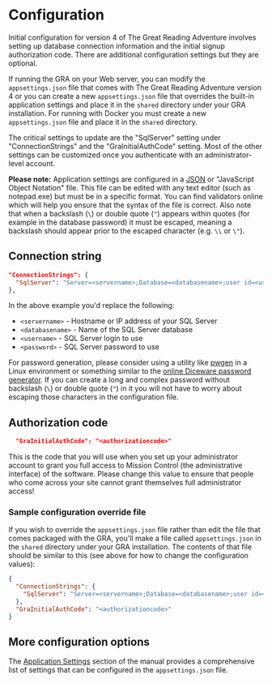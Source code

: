 # Configuration

Initial configuration for version 4 of The Great Reading Adventure involves setting up database connection information and the initial signup authorization code. There are additional configuration settings but they are optional.

If running the GRA on your Web server, you can modify the `appsettings.json` file that comes with The Great Reading Adventure version 4 or you can create a new `appsettings.json` file that overrides the built-in application settings and place it in the `shared` directory under your GRA installation. For running with Docker you must create a new `appsettings.json` file and place it in the `shared` directory.

The critical settings to update are the "SqlServer" setting under "ConnectionStrings" and the "GraInitialAuthCode" setting. Most of the other settings can be customized once you authenticate with an administrator-level account.

**Please note:** Application settings are configured in a [JSON](https://json.org/example.html) or "JavaScript Object Notation" file. This file can be edited with any text editor (such as notepad.exe) but must be in a specific format. You can find validators online which will help you ensure that the syntax of the file is correct. Also note that when a backslash (`\`) or double quote (`"`) appears within quotes (for example in the database password) it must be escaped, meaning a backslash should appear prior to the escaped character (e.g. `\\` or `\"`).

## Connection string

```json
"ConnectionStrings": {
  "SqlServer": "Server=<servername>;Database=<databasename>;user id=<username>;password=<password>;MultipleActiveResultSets=true"
},
```

In the above example you'd replace the following:

- `<servername>` - Hostname or IP address of your SQL Server
- `<databasename>` - Name of the SQL Server database
- `<username>` - SQL Server login to use
- `<password>` - SQL Server password to use

For password generation, please consider using a utility like [pwgen](https://github.com/tytso/pwgen) in a Linux environment or something similar to the [online Diceware password generator](https://www.rempe.us/diceware/#eff). If you can create a long and complex password without backslash (`\`) or double quote (`"`) in it you will not have to worry about escaping those characters in the configuration file.

## Authorization code

```json
  "GraInitialAuthCode": "<authorizationcode>"
```

This is the code that you will use when you set up your administrator account to grant you full access to Mission Control (the administrative interface) of the software. Please change this value to ensure that people who come across your site cannot grant themselves full administrator access!

### Sample configuration override file

If you wish to override the `appsettings.json` file rather than edit the file that comes packaged with the GRA, you'll make a file called `appsettings.json` in the `shared` directory under your GRA installation. The contents of that file should be similar to this (see above for how to change the configuration values):

```json
{
  "ConnectionStrings": {
    "SqlServer": "Server=<servername>;Database=<databasename>;user id=<username>;password=<password>;MultipleActiveResultSets=true"
  },
  "GraInitialAuthCode": "<authorizationcode>"
}
```

## More configuration options

The [Application Settings](../../technical/appsettings) section of the manual provides a comprehensive list of settings that can be configured in the `appsettings.json` file.
